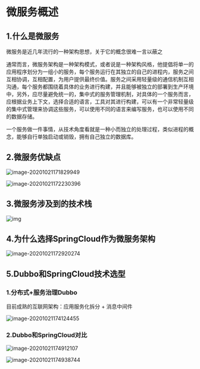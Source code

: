 # 微服务概述

## 1.什么是微服务

微服务是近几年流行的一种架构思想，关于它的概念很难一言以蔽之

通常而言，微服务架构是一种架构模式，或者说是一种架构风格，他提倡将单一的应用程序划分为一组小的服务，每个服务运行在其独立的自己的进程内，服务之间互相协调，互相配置，为用户提供最终价值。服务之间采用轻量级的通信机制互相沟通，每个服务都围绕着具体的业务进行构建，并且能够被独立的部署到生产环境中，另外，应尽量避免统一的，集中式的服务管理机制，对具体的一个服务而言，应根据业务上下文，选择合适的语言，工具对其进行构建，可以有一个非常轻量级的集中式管理来协调这些服务，可以使用不同的语言来编写服务，也可以使用不同的数据存储。

一个服务做一件事情，从技术角度看就是一种小而独立的处理过程，类似进程的概念，能够自行单独启动或销毁，拥有自己独立的数据库。

## 2.微服务优缺点

![image-20201021171829949](C:\Users\Stefan\AppData\Roaming\Typora\typora-user-images\image-20201021171829949.png)

![image-20201021172230396](C:\Users\Stefan\AppData\Roaming\Typora\typora-user-images\image-20201021172230396.png)

## 3.微服务涉及到的技术栈

![img](https://img-blog.csdnimg.cn/20200531191706480.png?x-oss-process=image/watermark,type_ZmFuZ3poZW5naGVpdGk,shadow_10,text_aHR0cHM6Ly9ibG9nLmNzZG4ubmV0L2phdGVq,size_16,color_FFFFFF,t_70)



## 4.为什么选择SpringCloud作为微服务架构

![image-20201021172920274](C:\Users\Stefan\AppData\Roaming\Typora\typora-user-images\image-20201021172920274.png)



## 5.Dubbo和SpringCloud技术选型

### 1.分布式+服务治理Dubbo

目前成熟的互联网架构：应用服务化拆分 + 消息中间件

![image-20201021174124455](C:\Users\Stefan\AppData\Roaming\Typora\typora-user-images\image-20201021174124455.png)

### 2.Dubbo和SpringCloud对比

![image-20201021174912107](C:\Users\Stefan\AppData\Roaming\Typora\typora-user-images\image-20201021174912107.png)

![image-20201021174938744](C:\Users\Stefan\AppData\Roaming\Typora\typora-user-images\image-20201021174938744.png)


